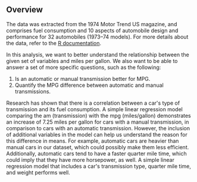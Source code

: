 ## Overview

The data was extracted from the 1974 Motor Trend US magazine, and comprises fuel consumption and 10 aspects of automobile design and performance for 32 automobiles (1973–74 models). For more details about the data, refer to the [R documentation](https://stat.ethz.ch/R-manual/R-devel/library/datasets/html/mtcars.html).

In this analysis, we want to better understand the relationship between the given set of variables and miles per gallon. We also want to be able to answer a set of more specific questions, such as the following:

  1. Is an automatic or manual transmission better for MPG.
  2. Quantify the MPG difference between automatic and manual transmissions.
  
Research has shown that there is a correlation between a car's type of transmission and its fuel consumption. A simple linear regression model comparing the am (transmission) with the mpg (miles/gallon) demonstrates an increase of 7.25 miles per gallon for cars with a manual transmission, in comparison to cars with an automatic transmission. However, the inclusion of additional variables in the model can help us understand the reason for this difference in means. For example, automatic cars are heavier than manual cars in our dataset, which could possibly make them less efficient. Additionally, automatic cars tend to have a faster quarter mile time, which could imply that they have more horsepower, as well. A simple linear regression model that includes a car's transmission type, quarter mile time, and weight performs well.
